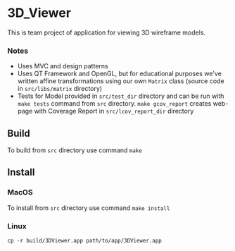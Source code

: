 # 3D_Viewer
This is team project of application for viewing 3D wireframe models. 
### Notes
- Uses MVC and design patterns
- Uses QT Framework and OpenGL, but for educational purposes we've written affine transformations using our own `Matrix` class (source code in `src/libs/matrix` directory)
- Tests for Model provided in `src/test_dir` directory and can be run with `make tests` command from `src` directory. `make gcov_report` creates web-page with Coverage Report in `src/lcov_report_dir` directory

## Build
To build from `src` directory use command `make`

## Install
### MacOS
To install from `src` directory use command `make install`
### Linux
`cp -r build/3DViewer.app path/to/app/3DViewer.app`
